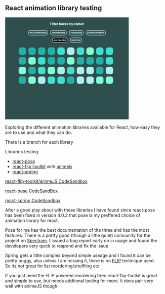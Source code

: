 ## React animation library testing

![preview](./public/preview.png)

Exploring the different animation libraries available for React, how easy they are to use and what they can do.

There is a branch for each library

Libraries testing

- [react-pose](https://popmotion.io/pose/)
- [react-flip-toolkit](https://github.com/aholachek/react-flip-toolkit) with [animejs](https://github.com/juliangarnier/anime/)
- [react-spring](https://github.com/drcmda/react-spring)

[react-flip-toolkit/animeJS CodeSandbox](https://codesandbox.io/s/github/bushblade/react-animations-test/tree/flip/)

[react-pose CodeSandBox](https://codesandbox.io/s/github/bushblade/react-animations-test/tree/pose/)

[react-spring CodeSandbox](https://codesandbox.io/s/github/bushblade/react-animations-test/tree/spring/)

After a good play about with these libraries I have found since react-pose has been fixed in version 4.0.2 that pose is my preffered choice of animation library for react.

Pose for me has the best documentation of the three and has the most features. There is a pretty good (though a little quiet) comuunity for the project on [Spectrum](https://spectrum.chat/popmotion). I issued a bug report early on in usage and found the developers very quick to respond and fix the issue.

Spring gets a little complex beyond simple useage and I found it can be pretty buggy, also unless I am missing it, there is no [FLIP](https://css-tricks.com/animating-layouts-with-the-flip-technique/) technique used. So its not great for list reordering/shuffling etc.

If you just need the FLIP powered reordering then react-flip-toolkit is great and simple to use, but needs addtional tooling for more. It does pair very well with animeJS though.

